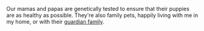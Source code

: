 Our mamas and papas are genetically tested to ensure that their puppies are as healthy as possible. They're also family pets, happily living with me in my home, or with their [guardian family](/puppies/guardians).